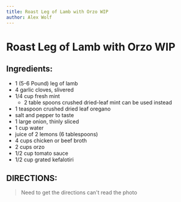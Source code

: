 ```yaml
---
title: Roast Leg of Lamb with Orzo WIP
author: Alex Wolf
---
```

# Roast Leg of Lamb with Orzo WIP

## Ingredients:

* 1 (5-6 Pound) leg of lamb
* 4 garlic cloves, slivered
* 1/4 cup fresh mint
    * 2 table spoons crushed dried-leaf mint can be used instead
* 1 teaspoon crushed dried leaf oregano
* salt and pepper to taste
* 1 large onion, thinly sliced
* 1 cup water
* juice of 2 lemons (6 tablespoons)
* 4 cups chicken or beef broth
* 2 cups orzo
* 1/2 cup tomato sauce
* 1/2 cup grated kefalotiri

## DIRECTIONS:

> Need to get the directions can't read the photo
